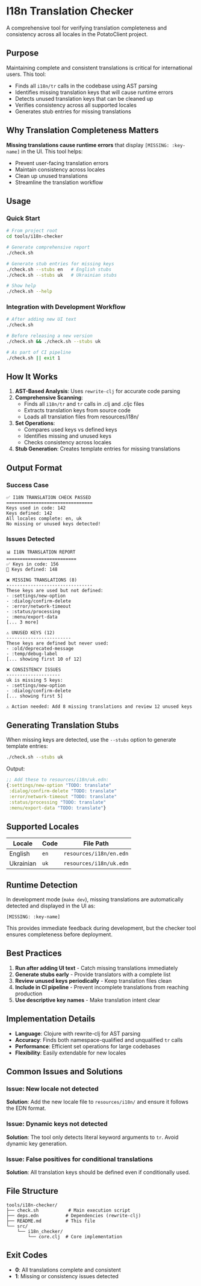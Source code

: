 # I18n Translation Checker

A comprehensive tool for verifying translation completeness and consistency across all locales in the PotatoClient project.

## Purpose

Maintaining complete and consistent translations is critical for international users. This tool:
- Finds all `i18n/tr` calls in the codebase using AST parsing
- Identifies missing translation keys that will cause runtime errors
- Detects unused translation keys that can be cleaned up
- Verifies consistency across all supported locales
- Generates stub entries for missing translations

## Why Translation Completeness Matters

**Missing translations cause runtime errors** that display `[MISSING: :key-name]` in the UI. This tool helps:
- Prevent user-facing translation errors
- Maintain consistency across locales
- Clean up unused translations
- Streamline the translation workflow

## Usage

### Quick Start
```bash
# From project root
cd tools/i18n-checker

# Generate comprehensive report
./check.sh

# Generate stub entries for missing keys
./check.sh --stubs en   # English stubs
./check.sh --stubs uk   # Ukrainian stubs

# Show help
./check.sh --help
```

### Integration with Development Workflow
```bash
# After adding new UI text
./check.sh

# Before releasing a new version
./check.sh && ./check.sh --stubs uk

# As part of CI pipeline
./check.sh || exit 1
```

## How It Works

1. **AST-Based Analysis**: Uses `rewrite-clj` for accurate code parsing
2. **Comprehensive Scanning**: 
   - Finds all `i18n/tr` and `tr` calls in .clj and .cljc files
   - Extracts translation keys from source code
   - Loads all translation files from resources/i18n/
3. **Set Operations**: 
   - Compares used keys vs defined keys
   - Identifies missing and unused keys
   - Checks consistency across locales
4. **Stub Generation**: Creates template entries for missing translations

## Output Format

### Success Case
```
✅ I18N TRANSLATION CHECK PASSED
================================
Keys used in code: 142
Keys defined: 142
All locales complete: en, uk
No missing or unused keys detected!
```

### Issues Detected
```
📊 I18N TRANSLATION REPORT
==========================
✅ Keys in code: 156
📝 Keys defined: 148

❌ MISSING TRANSLATIONS (8)
--------------------------------
These keys are used but not defined:
- :settings/new-option
- :dialog/confirm-delete
- :error/network-timeout
- :status/processing
- :menu/export-data
[... 3 more]

⚠️ UNUSED KEYS (12)
------------------------
These keys are defined but never used:
- :old/deprecated-message
- :temp/debug-label
[... showing first 10 of 12]

❌ CONSISTENCY ISSUES
--------------------
uk is missing 5 keys:
- :settings/new-option
- :dialog/confirm-delete
[... showing first 5]

⚠️ Action needed: Add 8 missing translations and review 12 unused keys
```

## Generating Translation Stubs

When missing keys are detected, use the `--stubs` option to generate template entries:

```bash
./check.sh --stubs uk
```

Output:
```clojure
;; Add these to resources/i18n/uk.edn:
{:settings/new-option "TODO: translate"
 :dialog/confirm-delete "TODO: translate"
 :error/network-timeout "TODO: translate"
 :status/processing "TODO: translate"
 :menu/export-data "TODO: translate"}
```

## Supported Locales

| Locale | Code | File Path |
|--------|------|-----------|
| English | `en` | `resources/i18n/en.edn` |
| Ukrainian | `uk` | `resources/i18n/uk.edn` |

## Runtime Detection

In development mode (`make dev`), missing translations are automatically detected and displayed in the UI as:
```
[MISSING: :key-name]
```

This provides immediate feedback during development, but the checker tool ensures completeness before deployment.

## Best Practices

1. **Run after adding UI text** - Catch missing translations immediately
2. **Generate stubs early** - Provide translators with a complete list
3. **Review unused keys periodically** - Keep translation files clean
4. **Include in CI pipeline** - Prevent incomplete translations from reaching production
5. **Use descriptive key names** - Make translation intent clear

## Implementation Details

- **Language**: Clojure with rewrite-clj for AST parsing
- **Accuracy**: Finds both namespace-qualified and unqualified `tr` calls
- **Performance**: Efficient set operations for large codebases
- **Flexibility**: Easily extendable for new locales

## Common Issues and Solutions

### Issue: New locale not detected
**Solution**: Add the new locale file to `resources/i18n/` and ensure it follows the EDN format.

### Issue: Dynamic keys not detected
**Solution**: The tool only detects literal keyword arguments to `tr`. Avoid dynamic key generation.

### Issue: False positives for conditional translations
**Solution**: All translation keys should be defined even if conditionally used.

## File Structure

```
tools/i18n-checker/
├── check.sh           # Main execution script
├── deps.edn          # Dependencies (rewrite-clj)
├── README.md         # This file
└── src/
    └── i18n_checker/
        └── core.clj  # Core implementation
```

## Exit Codes

- **0**: All translations complete and consistent
- **1**: Missing or consistency issues detected
